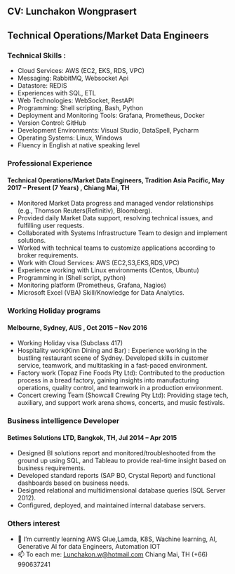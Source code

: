 ## CV: Lunchakon Wongprasert
## Technical Operations/Market Data Engineers 

### Technical Skills :

-	Cloud Services: AWS (EC2, EKS, RDS, VPC) 
-	Messaging: RabbitMQ, Websocket Api
-	Datastore: REDIS
-	Experiences with SQL, ETL
-	Web Technologies: WebSocket, RestAPI
-	Programming: Shell scripting, Bash, Python
-	Deployment and Monitoring Tools: Grafana, Prometheus, Docker
-	Version Control: GitHub
-	Development Environments: Visual Studio, DataSpell, Pycharm
-	Operating Systems: Linux, Windows
-	Fluency in English at native speaking level


### Professional Experience

#### Technical Operations/Market Data Engineers, Tradition Asia Pacific, May 2017 – Present (7 Years) , Chiang Mai, TH

-	Monitored Market Data progress and managed vendor relationships (e.g., Thomson Reuters(Refinitiv), Bloomberg).
-	Provided daily Market Data support, resolving technical issues, and fulfilling user requests.
-	Collaborated with Systems Infrastructure Team to design and implement solutions.
-	Worked with technical teams to customize applications according to broker requirements.
-	Work with Cloud Services: AWS (EC2,S3,EKS,RDS,VPC)
-	Experience working with Linux environments (Centos, Ubuntu)
-	Programming in (Shell script, python)
-	Monitoring platform (Prometheus, Grafana, Nagios)
-	Microsoft Excel (VBA) Skill/Knowledge for Data Analytics.

### Working Holiday programs
#### Melbourne, Sydney, AUS , Oct 2015 – Nov 2016

- Working Holiday visa (Subclass 417)
- Hospitality work(Kinn Dining and Bar) : Experience working in the bustling restaurant scene of Sydney. Developed skills in customer service, teamwork, and multitasking in a fast-paced environment.
- Factory work (Topaz Fine Foods Pty Ltd): Contributed to the production process in a bread factory, gaining insights into manufacturing operations, quality control, and teamwork in a production environment.
- Concert crewing Team (Showcall Crewing Pty Ltd): Providing stage tech, auxiliary, and support work arena shows, concerts, and music festivals.

 
### Business intelligence Developer
#### Betimes Solutions LTD, Bangkok, TH, Jul 2014 – Apr 2015

- Designed BI solutions report and monitored/troubleshooted from the ground up using SQL, and Tableau to provide real-time insight based on business requirements.
- Developed standard reports (SAP BO, Crystal Report) and functional dashboards based on business needs.
- Designed relational and multidimensional database queries (SQL Server 2012).
- Configured, deployed, and maintained internal database servers.

### Others interest

- 🔭 I’m currently learning AWS Glue,Lamda, K8S, Wachine learning, AI, Generative AI for data Engineers, Automation IOT
- 📫 To each me: Lunchakon.w@hotmail.com Chiang Mai, TH (+66) 990637241 




